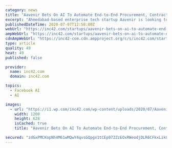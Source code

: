 ```yaml
---
category: news
title: "Aavenir Bets On AI To Automate End-to-End Procurement, Contract Management For Enterprises"
excerpt: "Ahmedabad-based enterprise tech startup Aavenir is looking to solve one of the biggest challenges for traditional businesses that rely on the traditional procurement chain. It is looking to solve the workflow challenges that businesses face in procuring vendors or goods,"
publishedDateTime: 2020-07-07T12:58:00Z
webUrl: "https://inc42.com/startups/aavenir-bets-on-ai-to-automate-end-to-end-procurement-for-enterprises/"
ampWebUrl: "https://inc42.com/startups/aavenir-bets-on-ai-to-automate-end-to-end-procurement-for-enterprises/amp/"
cdnAmpWebUrl: "https://inc42-com.cdn.ampproject.org/c/s/inc42.com/startups/aavenir-bets-on-ai-to-automate-end-to-end-procurement-for-enterprises/amp/"
type: article
quality: 49
heat: 49
published: false

provider:
  name: inc42.com
  domain: inc42.com

topics:
  - Facebook AI
  - AI

images:
  - url: "https://i1.wp.com/inc42.com/wp-content/uploads/2020/07/Aavenir-social.jpg?fit=1200%2C628&#038;ssl=1"
    width: 1200
    height: 628
    isCached: true
    title: "Aavenir Bets On AI To Automate End-to-End Procurement, Contract Management For Enterprises"

secured: "zdGxPMCKopNh4M61wMQwY4qvsGQpgx1tCEp072ZzEOxRWeodjDLR6CFkxLikCioBkRx8G2zHj7j6yqhp8ZMSc4aJGHKxOvCXqDws/o1M51qCIj9zVLlSbtSpzwYxaUwxfYyqG80fMWnu64HLdGDKaSBLzyoIGBSmNXHEJ65VeMhdUUX5munswXgRGJ68OEn2c4aSQtmD0a8N/QX7YXR3OpTo7E05jSZOkhExjgbe56SFXVysHd9cgc1G0dwAaEdFaEz/RP+VJo/gd0znTJFAxBoF7GyHwUdYCMBoOWTbGWuG0khqVmpQA6FbXjXex/bxFLF8J6ZwD79T1k5nRIzULQ==;CMHea8pb+lcD203EgnIUDA=="
---
```


